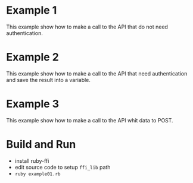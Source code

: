 # Example 1
This example show how to make a call to the API that do not need authentication. 

# Example 2
This example show how to make a call to the API that need authentication and save the result into a variable.

# Example 3
This example show how to make a call to the API whit data to POST.

# Build and Run

- install ruby-ffi
- edit source code to setup `ffi_lib` path
- `ruby example01.rb`
